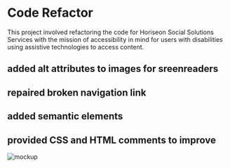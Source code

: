 # Code Refactor

This project involved refactoring the code for Horiseon Social Solutions Services with the mission of accessibility in mind for users with disabilities using assistive technologies to access content. 

## added alt attributes to images for sreenreaders
## repaired broken navigation link
## added semantic elements
## provided CSS and HTML comments to improve 

![mockup](https://user-images.githubusercontent.com/88639772/131229473-295e1fc2-6f96-4c05-ba6b-81c33093f3ba.png)
